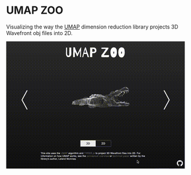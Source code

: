 # UMAP ZOO

Visualizing the way the [UMAP](https://github.com/lmcinnes/umap) dimension reduction library projects 3D Wavefront obj files into 2D.

![Preview](./assets/img/preview.gif)
